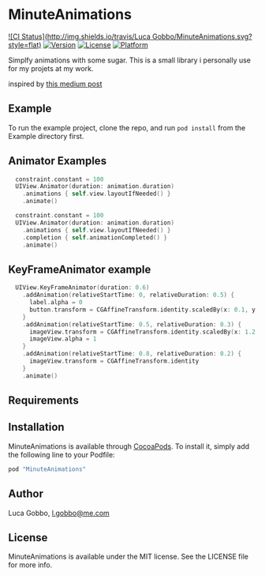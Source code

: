 # MinuteAnimations

[![CI Status](http://img.shields.io/travis/Luca Gobbo/MinuteAnimations.svg?style=flat)](https://travis-ci.org/LucaGobbo/MinuteAnimations)
[![Version](https://img.shields.io/cocoapods/v/MinuteAnimations.svg?style=flat)](http://cocoapods.org/pods/MinuteAnimations)
[![License](https://img.shields.io/cocoapods/l/MinuteAnimations.svg?style=flat)](http://cocoapods.org/pods/MinuteAnimations)
[![Platform](https://img.shields.io/cocoapods/p/MinuteAnimations.svg?style=flat)](http://cocoapods.org/pods/MinuteAnimations)

Simplfy animations with some sugar. This is a small library i personally use for my projets at my work. 

inspired by [this medium post](https://medium.com/swift-programming/swift-uiview-animation-syntax-sugar-d40448fe1fed)


## Example

To run the example project, clone the repo, and run `pod install` from the Example directory first.

## Animator Examples

```swift
  constraint.constant = 100
  UIView.Animator(duration: animation.duration)
    .animations { self.view.layoutIfNeeded() }
    .animate()
```

```swift
  constraint.constant = 100
  UIView.Animator(duration: animation.duration)
    .animations { self.view.layoutIfNeeded() }
    .completion { self.animationCompleted() }
    .animate()
```


## KeyFrameAnimator example

```swift
  UIView.KeyFrameAnimator(duration: 0.6)      
    .addAnimation(relativeStartTime: 0, relativeDuration: 0.5) {        
      label.alpha = 0
      button.transform = CGAffineTransform.identity.scaledBy(x: 0.1, y: 0.1)
    }
    .addAnimation(relativeStartTime: 0.5, relativeDuration: 0.3) {
      imageView.transform = CGAffineTransform.identity.scaledBy(x: 1.2, y: 1.2)
      imageView.alpha = 1
    }
    .addAnimation(relativeStartTime: 0.8, relativeDuration: 0.2) {
      imageView.transform = CGAffineTransform.identity
    }
    .animate()
```



## Requirements

## Installation

MinuteAnimations is available through [CocoaPods](http://cocoapods.org). To install
it, simply add the following line to your Podfile:

```ruby
pod "MinuteAnimations"
```

## Author

Luca Gobbo, l.gobbo@me.com

## License

MinuteAnimations is available under the MIT license. See the LICENSE file for more info.
